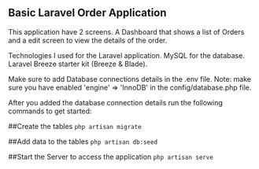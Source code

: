 ## Basic Laravel Order Application

This application have 2 screens. A Dashboard that shows a list of
Orders and a edit screen to view the details of the order. 

Technologies I used for the Laravel application.
MySQL for the database.
Laravel Breeze starter kit (Breeze & Blade). 

Make sure to add Database connections details in the .env file.
Note: make sure you have enabled 'engine' => 'InnoDB' in the config/database.php file.

After you added the database connection details run the following commands to get started:

##Create the tables
``php artisan migrate``

##Add data to the tables
``php artisan db:seed``

##Start the Server to access the application
``php artisan serve``
